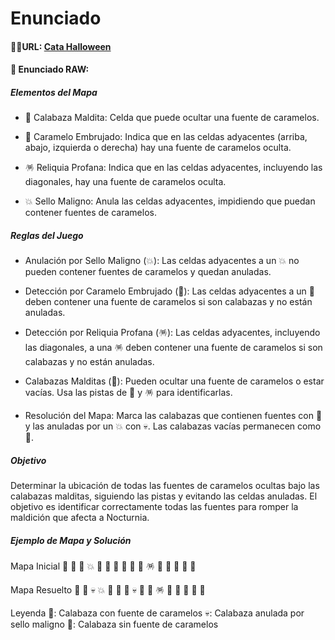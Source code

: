 # Enunciado

#### ⛓️‍💥URL: [Cata Halloween](https://mavilam.github.io/katas/cursed-pumkings/)

#### 📃 Enunciado RAW:

##### Elementos del Mapa
- 🎃 Calabaza Maldita: Celda que puede ocultar una fuente de caramelos.

- 🍬 Caramelo Embrujado: Indica que en las celdas adyacentes (arriba, abajo, izquierda o derecha) hay una fuente de caramelos oculta.

- 🪅 Reliquia Profana: Indica que en las celdas adyacentes, incluyendo las diagonales, hay una fuente de caramelos oculta.

- 💥 Sello Maligno: Anula las celdas adyacentes, impidiendo que puedan contener fuentes de caramelos.
    
##### Reglas del Juego
- Anulación por Sello Maligno (💥): Las celdas adyacentes a un 💥 no pueden contener fuentes de caramelos y quedan anuladas.

- Detección por Caramelo Embrujado (🍬): Las celdas adyacentes a un 🍬 deben contener una fuente de caramelos si son calabazas y no están anuladas.

- Detección por Reliquia Profana (🪅): Las celdas adyacentes, incluyendo las diagonales, a una 🪅 deben contener una fuente de caramelos si son calabazas y no están anuladas.

- Calabazas Malditas (🎃): Pueden ocultar una fuente de caramelos o estar vacías. Usa las pistas de 🍬 y 🪅 para identificarlas.

- Resolución del Mapa: Marca las calabazas que contienen fuentes con 🌈 y las anuladas por un 💥 con 💀. Las calabazas vacías permanecen como 🎃.
##### Objetivo
Determinar la ubicación de todas las fuentes de caramelos ocultas bajo las calabazas malditas, siguiendo las pistas y evitando las celdas anuladas. El objetivo es identificar correctamente todas las fuentes para romper la maldición que afecta a Nocturnia.

##### Ejemplo de Mapa y Solución
Mapa Inicial
🎃 🍬 🎃 💥
🍬 🎃 🎃 🎃
🎃 🎃 🪅 🎃
🎃 🎃 🎃 🎃
            
Mapa Resuelto
🌈 🍬 💀 💥
🍬 🌈 🌈 💀
🌈 🌈 🪅 🌈
🎃 🌈 🌈 🌈
            
Leyenda
🌈: Calabaza con fuente de caramelos
💀: Calabaza anulada por sello maligno
🎃: Calabaza sin fuente de caramelos